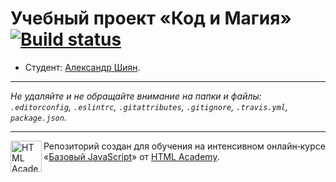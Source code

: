 # Учебный проект «Код и Магия» [![Build status][travis-image]][travis-url]

* Студент: [Александр Шиян](https://up.htmlacademy.ru/javascript/9/user/179761).

---

_Не удаляйте и не обращайте внимание на папки и файлы:_<br>
_`.editorconfig`, `.eslintrc`, `.gitattributes`, `.gitignore`, `.travis.yml`, `package.json`._

---

<a href="https://htmlacademy.ru/intensive/javascript"><img align="left" width="50" height="50" title="HTML Academy" src="https://up.htmlacademy.ru/static/img/intensive/javascript/logo-for-github.svg"></a>

Репозиторий создан для обучения на интенсивном онлайн‑курсе «[Базовый JavaScript](https://htmlacademy.ru/intensive/javascript)» от [HTML Academy](https://htmlacademy.ru).

[travis-image]: https://travis-ci.org/htmlacademy-javascript/179761-code-and-magick.svg?branch=master
[travis-url]: https://travis-ci.org/htmlacademy-javascript/179761-code-and-magick
